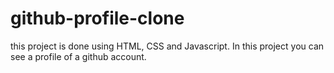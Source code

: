 # github-profile-clone
this project is done using HTML, CSS and Javascript. In this project you can see a profile of a github account.
